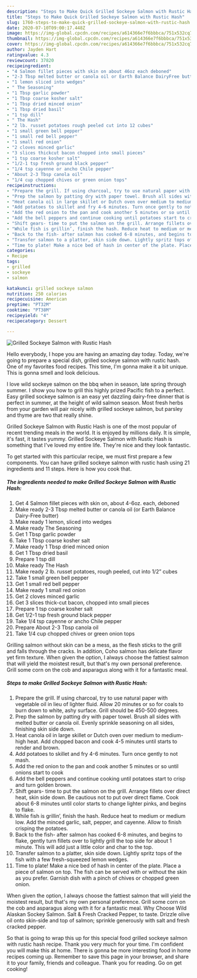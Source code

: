 ```yaml
---
description: "Steps to Make Quick Grilled Sockeye Salmon with Rustic Hash"
title: "Steps to Make Quick Grilled Sockeye Salmon with Rustic Hash"
slug: 1760-steps-to-make-quick-grilled-sockeye-salmon-with-rustic-hash
date: 2020-07-10T09:00:17.448Z
image: https://img-global.cpcdn.com/recipes/a614366e7f6bbbca/751x532cq70/grilled-sockeye-salmon-with-rustic-hash-recipe-main-photo.jpg
thumbnail: https://img-global.cpcdn.com/recipes/a614366e7f6bbbca/751x532cq70/grilled-sockeye-salmon-with-rustic-hash-recipe-main-photo.jpg
cover: https://img-global.cpcdn.com/recipes/a614366e7f6bbbca/751x532cq70/grilled-sockeye-salmon-with-rustic-hash-recipe-main-photo.jpg
author: Jayden Hart
ratingvalue: 4.3
reviewcount: 37820
recipeingredient:
- "4 Salmon fillet pieces with skin on about 46oz each deboned"
- "2-3 Tbsp melted butter or canola oil or Earth Balance DairyFree butter"
- "1 lemon sliced into wedges"
- " The Seasoning"
- "1 Tbsp garlic powder"
- "1 Tbsp coarse kosher salt"
- "1 Tbsp dried minced onion"
- "1 Tbsp dried basil"
- "1 tsp dill"
- " The Hash"
- "2 lb. russet potatoes rough peeled cut into 12 cubes"
- "1 small green bell pepper"
- "1 small red bell pepper"
- "1 small red onion"
- "2 cloves minced garlic"
- "3 slices thickcut bacon chopped into small pieces"
- "1 tsp coarse kosher salt"
- "1/2-1 tsp fresh ground black pepper"
- "1/4 tsp cayenne or ancho Chile pepper"
- "About 2-3 Tbsp canola oil"
- "1/4 cup chopped chives or green onion tops"
recipeinstructions:
- "Prepare the grill. If using charcoal, try to use natural paper with vegetable oil in lieu of lighter fluid. Allow 20 minutes or so for coals to burn down to white, ashy surface. Grill should be 450-500 degrees."
- "Prep the salmon by patting dry with paper towel. Brush all sides with melted butter or canola oil. Evenly sprinkle seasoning on all sides, finishing skin side down."
- "Heat canola oil in large skillet or Dutch oven over medium to medium-high heat. Add chopped bacon and cook 4-5 minutes until starts to render and brown."
- "Add potatoes to skillet and fry 4-6 minutes. Turn once gently to not mash."
- "Add the red onion to the pan and cook another 5 minutes or so until onions start to cook"
- "Add the bell peppers and continue cooking until potatoes start to crisp and turn golden brown."
- "Shift gears- time to put the salmon on the grill. Arrange fillets over direct heat, skin side down. Be cautious not to put over direct flame. Cook about 6-8 minutes until color starts to change lighter pinks, and begins to flake."
- "While fish is grillin’, finish the hash. Reduce heat to medium or medium low. Add the minced garlic, salt, pepper, and cayenne. Allow to finish crisping the potatoes."
- "Back to the fish- after salmon has cooked 6-8 minutes, and begins to flake, gently turn fillets over to lightly grill the top side for about 1 minute. This will add just a little color and char to the top."
- "Transfer salmon to a platter, skin side down. Lightly spritz tops of the fish with a few fresh-squeezed lemon wedges."
- "Time to plate! Make a nice bed of hash in center of the plate. Place a piece of salmon on top. The fish can be served with or without the skin as you prefer. Garnish dish with a pinch of chives or chopped green onion."
categories:
- Recipe
tags:
- grilled
- sockeye
- salmon

katakunci: grilled sockeye salmon 
nutrition: 250 calories
recipecuisine: American
preptime: "PT32M"
cooktime: "PT38M"
recipeyield: "4"
recipecategory: Dessert

---
```



![Grilled Sockeye Salmon with Rustic Hash](https://img-global.cpcdn.com/recipes/a614366e7f6bbbca/751x532cq70/grilled-sockeye-salmon-with-rustic-hash-recipe-main-photo.jpg)

Hello everybody, I hope you are having an amazing day today. Today, we're going to prepare a special dish, grilled sockeye salmon with rustic hash. One of my favorites food recipes. This time, I'm gonna make it a bit unique. This is gonna smell and look delicious.

I love wild sockeye salmon on the bbq when in season, late spring through summer. I show you how to grill this highly prized Pacific fish to a perfect. Easy grilled sockeye salmon is an easy yet dazzling dairy-free dinner that is perfect in summer, at the height of wild salmon season. Most fresh herbs from your garden will pair nicely with grilled sockeye salmon, but parsley and thyme are two that really shine.

Grilled Sockeye Salmon with Rustic Hash is one of the most popular of recent trending meals in the world. It is enjoyed by millions daily. It is simple, it's fast, it tastes yummy. Grilled Sockeye Salmon with Rustic Hash is something that I've loved my entire life. They're nice and they look fantastic.


To get started with this particular recipe, we must first prepare a few components. You can have grilled sockeye salmon with rustic hash using 21 ingredients and 11 steps. Here is how you cook that.

<!--inarticleads1-->

##### The ingredients needed to make Grilled Sockeye Salmon with Rustic Hash:

1. Get 4 Salmon fillet pieces with skin on, about 4-6oz. each, deboned
1. Make ready 2-3 Tbsp melted butter or canola oil (or Earth Balance Dairy-Free butter)
1. Make ready 1 lemon, sliced into wedges
1. Make ready  The Seasoning
1. Get 1 Tbsp garlic powder
1. Take 1 Tbsp coarse kosher salt
1. Make ready 1 Tbsp dried minced onion
1. Get 1 Tbsp dried basil
1. Prepare 1 tsp dill
1. Make ready  The Hash
1. Make ready 2 lb. russet potatoes, rough peeled, cut into 1/2” cubes
1. Take 1 small green bell pepper
1. Get 1 small red bell pepper
1. Make ready 1 small red onion
1. Get 2 cloves minced garlic
1. Get 3 slices thick-cut bacon, chopped into small pieces
1. Prepare 1 tsp coarse kosher salt
1. Get 1/2-1 tsp fresh ground black pepper
1. Take 1/4 tsp cayenne or ancho Chile pepper
1. Prepare About 2-3 Tbsp canola oil
1. Take 1/4 cup chopped chives or green onion tops


Grilling salmon without skin can be a mess, as the flesh sticks to the grill and falls through the cracks. In addition, Coho salmon has delicate flavor yet firm texture. When given the option, I always choose the fattiest salmon that will yield the moistest result, but that&#39;s my own personal preference. Grill some corn on the cob and asparagus along with it for a fantastic meal. 

<!--inarticleads2-->

##### Steps to make Grilled Sockeye Salmon with Rustic Hash:

1. Prepare the grill. If using charcoal, try to use natural paper with vegetable oil in lieu of lighter fluid. Allow 20 minutes or so for coals to burn down to white, ashy surface. Grill should be 450-500 degrees.
1. Prep the salmon by patting dry with paper towel. Brush all sides with melted butter or canola oil. Evenly sprinkle seasoning on all sides, finishing skin side down.
1. Heat canola oil in large skillet or Dutch oven over medium to medium-high heat. Add chopped bacon and cook 4-5 minutes until starts to render and brown.
1. Add potatoes to skillet and fry 4-6 minutes. Turn once gently to not mash.
1. Add the red onion to the pan and cook another 5 minutes or so until onions start to cook
1. Add the bell peppers and continue cooking until potatoes start to crisp and turn golden brown.
1. Shift gears- time to put the salmon on the grill. Arrange fillets over direct heat, skin side down. Be cautious not to put over direct flame. Cook about 6-8 minutes until color starts to change lighter pinks, and begins to flake.
1. While fish is grillin’, finish the hash. Reduce heat to medium or medium low. Add the minced garlic, salt, pepper, and cayenne. Allow to finish crisping the potatoes.
1. Back to the fish- after salmon has cooked 6-8 minutes, and begins to flake, gently turn fillets over to lightly grill the top side for about 1 minute. This will add just a little color and char to the top.
1. Transfer salmon to a platter, skin side down. Lightly spritz tops of the fish with a few fresh-squeezed lemon wedges.
1. Time to plate! Make a nice bed of hash in center of the plate. Place a piece of salmon on top. The fish can be served with or without the skin as you prefer. Garnish dish with a pinch of chives or chopped green onion.


When given the option, I always choose the fattiest salmon that will yield the moistest result, but that&#39;s my own personal preference. Grill some corn on the cob and asparagus along with it for a fantastic meal. Why Choose Wild Alaskan Sockey Salmon. Salt &amp; Fresh Cracked Pepper, to taste. Drizzle olive oil onto skin-side and top of salmon; sprinkle generously with salt and fresh cracked pepper. 

So that is going to wrap this up for this special food grilled sockeye salmon with rustic hash recipe. Thank you very much for your time. I'm confident you will make this at home. There is gonna be more interesting food in home recipes coming up. Remember to save this page in your browser, and share it to your family, friends and colleague. Thank you for reading. Go on get cooking!
